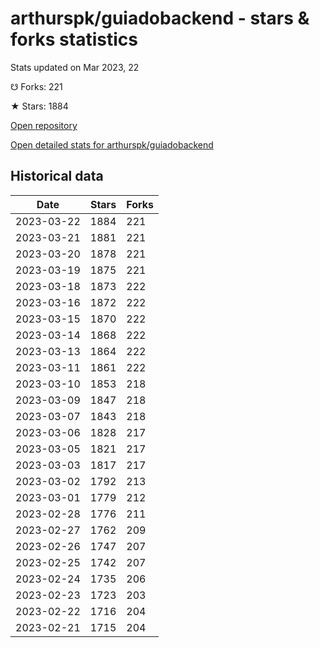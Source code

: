 # arthurspk/guiadobackend - stars & forks statistics

Stats updated on Mar 2023, 22

☋ Forks: 221

★ Stars: 1884

[Open repository](https://github.com/arthurspk/guiadobackend)

[Open detailed stats for arthurspk/guiadobackend](https://reviewgithub.com/rep/arthurspk/guiadobackend)

## Historical data
| Date | Stars | Forks |
|------|-------|-------|
| 2023-03-22 | 1884 | 221 | 
| 2023-03-21 | 1881 | 221 | 
| 2023-03-20 | 1878 | 221 | 
| 2023-03-19 | 1875 | 221 | 
| 2023-03-18 | 1873 | 222 | 
| 2023-03-16 | 1872 | 222 | 
| 2023-03-15 | 1870 | 222 | 
| 2023-03-14 | 1868 | 222 | 
| 2023-03-13 | 1864 | 222 | 
| 2023-03-11 | 1861 | 222 | 
| 2023-03-10 | 1853 | 218 | 
| 2023-03-09 | 1847 | 218 | 
| 2023-03-07 | 1843 | 218 | 
| 2023-03-06 | 1828 | 217 | 
| 2023-03-05 | 1821 | 217 | 
| 2023-03-03 | 1817 | 217 | 
| 2023-03-02 | 1792 | 213 | 
| 2023-03-01 | 1779 | 212 | 
| 2023-02-28 | 1776 | 211 | 
| 2023-02-27 | 1762 | 209 | 
| 2023-02-26 | 1747 | 207 | 
| 2023-02-25 | 1742 | 207 | 
| 2023-02-24 | 1735 | 206 | 
| 2023-02-23 | 1723 | 203 | 
| 2023-02-22 | 1716 | 204 | 
| 2023-02-21 | 1715 | 204 | 

